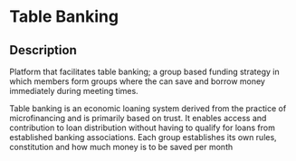 # Table Banking
## Description
Platform that facilitates table banking; a group based funding strategy in which members form groups where the can save and borrow money immediately during meeting times.

Table banking is an economic loaning system derived from the practice of microfinancing and is primarily based on trust. It enables access and contribution to loan distribution without having to qualify for loans from established banking associations. Each group establishes its own rules, constitution and how much money is to be saved per month
